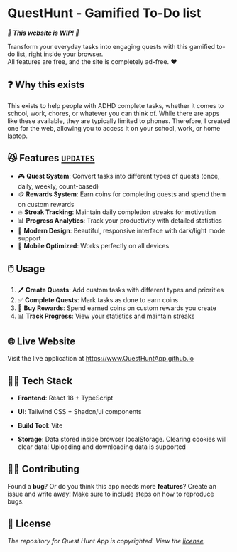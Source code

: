 # QuestHunt - Gamified To-Do list

_**🚧 This website is WIP! 🚧**_

Transform your everyday tasks into engaging quests with this gamified to-do list, right inside your browser.<br />
All features are free, and the site is completely ad-free. ❤️

## ❓ Why this exists
This exists to help people with ADHD complete tasks, whether it comes to school, work, chores, or whatever you can  think of. While there are apps like these available, they are typically limited to phones. Therefore, I created one for the web, allowing you to access it on your school, work, or home laptop.

## 😼 Features [`UPDATES`](https://github.com/QuestHuntApp/QuestHuntApp.github.io/releases/)
- 🎮 **Quest System**: Convert tasks into different types of quests (once, daily, weekly, count-based)
- 🪙 **Rewards System**: Earn coins for completing quests and spend them on custom rewards
- 🔥 **Streak Tracking**: Maintain daily completion streaks for motivation
- 📊 **Progress Analytics**: Track your productivity with detailed statistics
- 🎨 **Modern Design**: Beautiful, responsive interface with dark/light mode support
- 📱 **Mobile Optimized**: Works perfectly on all devices

## 🖱️ Usage

1. 🖊️ **Create Quests**: Add custom tasks with different types and priorities
2. ✅ **Complete Quests**: Mark tasks as done to earn coins
3. 👜 **Buy Rewards**: Spend earned coins on custom rewards you create
4. 📊 **Track Progress**: View your statistics and maintain streaks

## 🌐 Live Website

Visit the live application at https://www.QuestHuntApp.github.io

## 🧑‍💻 Tech Stack

- **Frontend**: React 18 + TypeScript
- **UI**: Tailwind CSS + Shadcn/ui components
- **Build Tool**: Vite

- **Storage**: Data stored inside browser localStorage. Clearing cookies will clear data! Uploading and downloading data is supported

## 🧑‍💻 Contributing

Found a **bug**? Or do you think this app needs more **features**? Create an issue and write away! Make sure to include steps on how to reproduce bugs.

## 👿 License

_The repository for Quest Hunt App is copyrighted. View the [license](https://github.com/QuestHuntApp/QuestHuntApp.github.io?tab=License-1-ov-file)._
